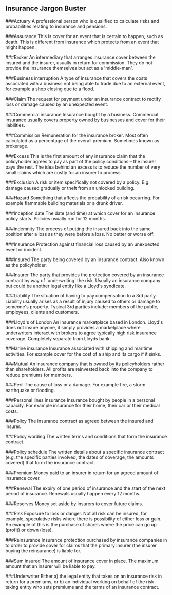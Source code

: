 ## Insurance Jargon Buster

###Actuary
A professional person who is qualified to calculate risks and probabilities relating to insurance and pensions.


###Assurance
This is cover for an event that is certain to happen, such as death. This is different from insurance which protects from an event that might happen.


###Broker
An intermediary that arranges insurance cover between the insured and the insurer, usually in return for commission. They do not provide the insurance themselves but act as a 'middle-man'.


###Business interruption
A type of insurance that covers the costs associated with a business not being able to trade due to an external event, for example a shop closing due to a flood.


###Claim
The request for payment under an insurance contract to rectify loss or damage caused by an unexpected event.


###Commercial insurance
Insurance bought by a business. Commercial insurance usually covers property owned by businesses and cover for their liabilities.


###Commission
Remuneration for the insurance broker. Most often calculated as a percentage of the overall premium. Sometimes known as brokerage.


###Excess
This is the first amount of any insurance claim that the policyholder agrees to pay as part of the policy conditions – the insurer pays the rest. The idea behind an excess is to reduce the number of very small claims which are costly for an insurer to process.


###Exclusion
A risk or item specifically not covered by a policy. E.g. damage caused gradually or theft from an unlocked building.


###Hazard
Something that affects the probability of a risk occurring. For example flammable building materials or a drunk driver.


###Inception date
The date (and time) at which cover for an insurance policy starts. Policies usually run for 12 months.


###indemnity
The process of putting the insured back into the same position after a loss as they were before a loss. No better or worse off.


###Insurance
Protection against financial loss caused by an unexpected event or incident.


###Insured
The party being covered by an insurance contract. Also known as the policyholder.


###Insurer
The party that provides the protection covered by an insurance contract by way of 'underwriting' the risk. Usually an insurance company but could be another legal entity like a Lloyd's syndicate.


###Liability
The situation of having to pay compensation to a 3rd party. Liability usually arises as a result of injury caused to others or damage to someone's property. Typical 3rd parties include: members of the public, employees, clients and customers.


###Lloyd's of London
An insurance marketplace based in London. Lloyd's does not insure anyone, it simply provides a marketplace where underwriters interact with brokers to agree typically high risk insurance coverage. Completely separate from Lloyds bank.


##Marine insurance
Insurance associated with shipping and maritime activities. For example cover for the cost of a ship and its cargo if it sinks.


###Mutual
An insurance company that is owned by its policyholders rather than shareholders. All profits are reinvested back into the company to reduce premiums for members.


###Peril
The cause of loss or a damage. For example fire, a storm earthquake or flooding.


###Personal lines insurance
Insurance bought by people in a personal capacity. For example insurance for their home, their car or their medical costs.


###Policy
The insurance contract as agreed between the insured and insurer.


###Policy wording
The written terms and conditions that form the insurance contract.


###Policy schedule
The written details about a specific insurance contract (e.g. the specific parties involved, the dates of coverage, the amounts covered) that form the insurance contract.


###Premium
Money paid to an insurer in return for an agreed amount of insurance cover.


###Renewal
The expiry of one period of insurance and the start of the next period of insurance. Renewals usually happen every 12 months.


###Reserves
Money set aside by insurers to cover future claims.


###Risk
Exposure to loss or danger. Not all risk can be insured, for example, speculative risks where there is possibility of either loss or gain. An example of this is the purchase of shares where the price can go up (profit) or down (loss).


###Reinsurance
Insurance protection purchased by insurance companies in to order to provide cover for claims that the primary insurer (the insurer buying the reinsurance) is liable for.


###Sum insured
The amount of insurance cover in place. The maximum amount that an insurer will be liable to pay.


###Underwriter
Either a) the legal entity that takes on an insurance risk in return for a premiums, or b) an individual working on behalf of the risk taking entity who sets premiums and the terms of an insurance contract.
